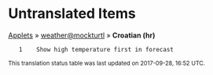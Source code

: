 # Untranslated Items
[Applets](../../../README.md) &#187; [weather@mockturtl](../README.md) &#187; **Croatian (hr)**

       1	Show high temperature first in forecast

<sup>This translation status table was last updated on 2017-09-28, 16:52 UTC.</sup>
